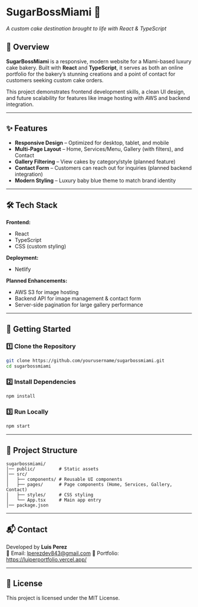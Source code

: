 # SugarBossMiami 🍰  
*A custom cake destination brought to life with React & TypeScript*  

## 📖 Overview  
**SugarBossMiami** is a responsive, modern website for a Miami-based luxury cake bakery. Built with **React** and **TypeScript**, it serves as both an online portfolio for the bakery’s stunning creations and a point of contact for customers seeking custom cake orders.  

This project demonstrates frontend development skills, a clean UI design, and future scalability for features like image hosting with AWS and backend integration.  

---

## ✨ Features  
- **Responsive Design** – Optimized for desktop, tablet, and mobile  
- **Multi-Page Layout** – Home, Services/Menu, Gallery (with filters), and Contact  
- **Gallery Filtering** – View cakes by category/style (planned feature)  
- **Contact Form** – Customers can reach out for inquiries (planned backend integration)  
- **Modern Styling** – Luxury baby blue theme to match brand identity  

---

## 🛠 Tech Stack  
**Frontend:**  
- React  
- TypeScript  
- CSS (custom styling)  

**Deployment:**  
- Netlify  

**Planned Enhancements:**  
- AWS S3 for image hosting  
- Backend API for image management & contact form  
- Server-side pagination for large gallery performance  

---

## 🚀 Getting Started  

### 1️⃣ Clone the Repository  
```bash
git clone https://github.com/yourusername/sugarbossmiami.git
cd sugarbossmiami
```

### 2️⃣ Install Dependencies  
```bash
npm install
```

### 3️⃣ Run Locally  
```bash
npm start
```

---

## 📂 Project Structure  
```
sugarbossmiami/
│── public/         # Static assets
│── src/
│   ├── components/ # Reusable UI components
│   ├── pages/      # Page components (Home, Services, Gallery, Contact)
│   ├── styles/     # CSS styling
│   └── App.tsx     # Main app entry
│── package.json
```

---

## 📬 Contact  
Developed by **Luis Perez**  
📧 Email: <lperezdev843@gmail.com>
💼 Portfolio: <https://luiperportfolio.vercel.app/>

---

## 📝 License  
This project is licensed under the MIT License.  
